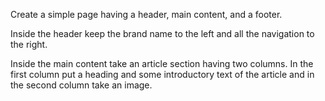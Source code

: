 Create a simple page having a header, main content, and a footer.

Inside the header keep the brand name to the left and all the navigation to the right.

Inside the main content take an article section having two columns. In the first column put a heading and some introductory text of the article and in the second column take an image.